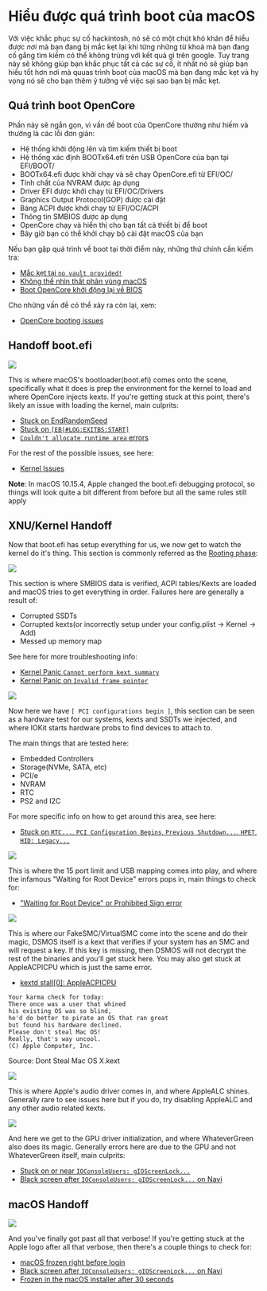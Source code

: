 # Hiểu được quá trình boot của macOS

Với việc khắc phục sự cố hackintosh, nó sẽ có một chút khó khăn để hiểu được *nơi* mà bạn đang bị mắc kẹt lại khi từng những từ khoá mà bạn đang cố gắng tìm kiếm có thể không trùng với kết quả gì trên google. Tuy trang này sẽ không giúp bạn khắc phục tất cả các sự cố, ít nhất nó sẽ giúp bạn hiểu tốt hơn nơi mà quuas trình boot của macOS mà bạn đang mắc kẹt và hy vọng nó sẽ cho bạn thêm ý tưởng về việc sại sao bạn bị mắc kẹt.

## Quá trình boot OpenCore

Phần này sẽ ngắn gọn, vì vấn đề boot của OpenCore thường như hiếm và thường là các lỗi đơn giản:

* Hệ thống khởi động lên và tìm kiếm thiết bị boot
* Hệ thống xác định BOOTx64.efi trên USB OpenCore của bạn tại EFI/BOOT/
* BOOTx64.efi được khởi chạy và sẽ chạy OpenCore.efi từ EFI/OC/
* Tính chất của NVRAM được áp dụng
* Driver EFI được khởi chạy từ EFI/OC/Drivers
* Graphics Output Protocol(GOP) được cài đặt
* Bảng ACPI được khởi chạy từ EFI/OC/ACPI
* Thông tin SMBIOS được áp dụng
* OpenCore chạy và hiển thị cho bạn tất cả thiết bị để boot
* Bây giờ bạn có thể khởi chạy bộ cài đặt macOS của bạn

Nếu bạn gặp quá trình về boot tại thời điểm này, những thứ chính cần kiểm tra:

* [Mắc kẹt tại `no vault provided!`](./extended/opencore-issues.md#stuck-on-no-vault-provided)
* [Không thể nhìn thất phân vùng macOS](./extended/opencore-issues.md#can-t-see-macos-partitions)
* [Boot OpenCore khởi động lại về BIOS](./extended/opencore-issues.md#booting-opencore-reboots-to-bios)

Cho những vấn đề có thể xảy ra còn lại, xem:

* [OpenCore booting issues](./extended/opencore-issues.md)

## Handoff boot.efi

![](../images/troubleshooting/boot-md/1-boot-efi.png)

This is where macOS's bootloader(boot.efi) comes onto the scene, specifically what it does is prep the environment for the kernel to load and where OpenCore injects kexts. If you're getting stuck at this point, there's likely an issue with loading the kernel, main culprits:

* [Stuck on EndRandomSeed](./extended/kernel-issues.md#stuck-on-endrandomseed)
* [Stuck on `[EB|#LOG:EXITBS:START]`](./extended/kernel-issues.md#stuck-on-eb-log-exitbs-start)
* [`Couldn't allocate runtime area` errors](./extended/kernel-issues.md#couldn-t-allocate-runtime-area-errors)

For the rest of the possible issues, see here:

* [Kernel Issues](./extended/kernel-issues.md)

**Note**: In macOS 10.15.4, Apple changed the boot.efi debugging protocol, so things will look quite a bit different from before but all the same rules still apply

## XNU/Kernel Handoff

Now that boot.efi has setup everything for us, we now get to watch the kernel do it's thing. This section is commonly referred as the [Rooting phase](https://developer.apple.com/library/archive/documentation/Darwin/Conceptual/KernelProgramming/booting/booting.html):

![](../images/troubleshooting/boot-md/2-kernel-start.png)

This section is where SMBIOS data is verified, ACPI tables/Kexts are loaded and macOS tries to get everything in order. Failures here are generally a result of:

* Corrupted SSDTs
* Corrupted kexts(or incorrectly setup under your config.plist -> Kernel -> Add)
* Messed up memory map

See here for more troubleshooting info:

* [Kernel Panic `Cannot perform kext summary`](./extended/kernel-issues.md#kernel-panic-cannot-perform-kext-summary)
* [Kernel Panic on `Invalid frame pointer`](./extended/kernel-issues.md#kernel-panic-on-invalid-frame-pointer)

![](../images/troubleshooting/boot-md/5-apfs-module.png)

Now here we have `[ PCI configurations begin ]`, this section can be seen as a hardware test for our systems, kexts and SSDTs we injected, and where IOKit starts hardware probs to find devices to attach to.

The main things that are tested here:

* Embedded Controllers
* Storage(NVMe, SATA, etc)
* PCI/e
* NVRAM
* RTC
* PS2 and I2C

For more specific info on how to get around this area, see here:

* [Stuck on `RTC...`, `PCI Configuration Begins`, `Previous Shutdown...`, `HPET`, `HID: Legacy...`](./extended/kernel-issues.md#stuck-on-rtc-pci-configuration-begins-previous-shutdown-hpet-hid-legacy)

![](../images/troubleshooting/boot-md/6-USB-setup.png)

This is where the 15 port limit and USB mapping comes into play, and where the infamous "Waiting for Root Device" errors pops in, main things to check for:

* ["Waiting for Root Device" or Prohibited Sign error](./extended/kernel-issues.md#waiting-for-root-device-or-prohibited-sign-error)

![](../images/troubleshooting/boot-md/8-dsmos-arrived.png)

This is where our FakeSMC/VirtualSMC come into the scene and do their magic, DSMOS itself is a kext that verifies if your system has an SMC and will request a key. If this key is missing, then DSMOS will not decrypt the rest of the binaries and you'll get stuck here. You may also get stuck at AppleACPICPU which is just the same error.

* [kextd stall[0]: AppleACPICPU](./extended/kernel-issues.md#kextd-stall-0-appleacpicpu)

```
Your karma check for today:
There once was a user that whined
his existing OS was so blind,
he'd do better to pirate an OS that ran great
but found his hardware declined.
Please don't steal Mac OS!
Really, that's way uncool.
(C) Apple Computer, Inc.
```

Source: Dont Steal Mac OS X.kext

![](../images/troubleshooting/boot-md/9-audio.png)

This is where Apple's audio driver comes in, and where AppleALC shines. Generally rare to see issues here but if you do, try disabling AppleALC and any other audio related kexts.

![](../images/troubleshooting/boot-md/10-GPU.png)

And here we get to the GPU driver initialization, and where WhateverGreen also does its magic. Generally errors here are due to the GPU and not WhateverGreen itself, main culprits:

* [Stuck on or near `IOConsoleUsers: gIOScreenLock...`](./extended/kernel-issues.md#stuck-on-or-near-ioconsoleusers-gioscreenlock-giolockstate-3)
* [Black screen after `IOConsoleUsers: gIOScreenLock...` on Navi](./extended/kernel-issues.md#black-screen-after-ioconsoleusers-gioscreenlock-on-navi)

## macOS Handoff

![](../images/troubleshooting/boot-md/11-boot.png)

And you've finally got past all that verbose! If you're getting stuck at the Apple logo after all that verbose, then there's a couple things to check for:

* [macOS frozen right before login](./extended/kernel-issues.md#macos-frozen-right-before-login)
* [Black screen after `IOConsoleUsers: gIOScreenLock...` on Navi](./extended/kernel-issues.md#black-screen-after-ioconsoleusers-gioscreenlock-on-navi)
* [Frozen in the macOS installer after 30 seconds](./extended/userspace-issues.md#frozen-in-the-macos-installer-after-30-seconds)
